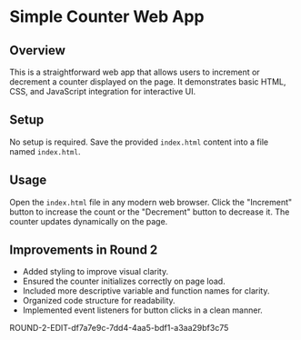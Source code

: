 # Simple Counter Web App

## Overview
This is a straightforward web app that allows users to increment or decrement a counter displayed on the page. It demonstrates basic HTML, CSS, and JavaScript integration for interactive UI.

## Setup
No setup is required. Save the provided `index.html` content into a file named `index.html`.

## Usage
Open the `index.html` file in any modern web browser. Click the "Increment" button to increase the count or the "Decrement" button to decrease it. The counter updates dynamically on the page.

## Improvements in Round 2
- Added styling to improve visual clarity.
- Ensured the counter initializes correctly on page load.
- Included more descriptive variable and function names for clarity.
- Organized code structure for readability.
- Implemented event listeners for button clicks in a clean manner.

<!-- Round 2 update marker -->
ROUND-2-EDIT-df7a7e9c-7dd4-4aa5-bdf1-a3aa29bf3c75